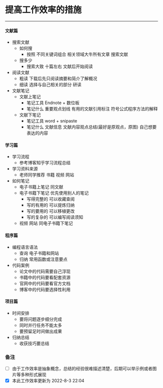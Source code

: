 # 提高工作效率的措施
---
#### 文献篇

- 搜索文献
    - 如何搜 
        - 按照 不同关键词组合 相关领域大牛所有文章 搜索文献
    - 搜多少
        - 搜索大致 十篇左右 文献后开始阅读
- 阅读文献
    - 粗读 下载后先只阅读摘要和简介了解概况
    - 细读 选择与自己相关的部分 研读
- 文献笔记
    - 文献上笔记 
        - 笔记工具 Endnote + 数位板
        - 笔记什么 重要观点划线 有用的文献引用标注 符号公式程序方法的解释        
    - 文献下笔记 
        - 笔记工具 word + snipaste
        - 笔记什么 文献信息 文献内容观点总结(最好是原观点，原图) 自己想要表达的内容 

#### 学习篇

- 学习流程
    - 参考博客知乎学习流程总结
- 学习资料来源
    - 老师同学推荐 书籍 视频 网站
- 如何笔记
    - 电子书籍上笔记 同文献
    - 电子书籍下笔记 优先使用别人的笔记 
        - 写得完整的 可以收藏查阅 
        - 写的有用的 可以提炼归纳   
        - 写的要用的 可以移植更改
        - 写的复杂的 可以编写阅读须知
    - 视频 网站 同电子书籍下笔记

#### 程序篇

- 编程语言语法
    - 查询 电子书籍和网站
    - 归纳 常用函数或注意要点
- 代码案例
    - 论文中的代码需要自己浮现
    - 书籍中的代码要看配套资源
    - 官网中的代码要看官方文档
    - 博客中的代码要选择性利用


#### 项目篇

- 时间安排
    - 要将问题逐步细分完成
    - 同时并行任务不能太多
    - 要预留足时间做出成果
- 归纳总结
    - 收获技巧要总结

### 备注

- [ ] 由于工作效率是抽象概念，总结的经验很难描述清楚，后期可以举示例或者图片等多种形式展现  
- [x] 本此工作效率更新为 2022-8-3 22:04
